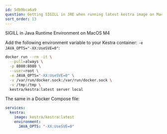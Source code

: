 ```yaml
---
id: 5db9bca6a9
question: Getting SIGILL in JRE when running latest kestra image on Mac M4 MacOS 15.2/3
sort_order: 13
---
```


SIGILL in Java Runtime Environment on MacOS M4

Add the following environment variable to your Kestra container: `-e JAVA_OPTS="-XX:UseSVE=0"`:

```bash
docker run --rm -it \
  --pull=always \
  -p 8080:8080 \
  --user=root \
  -e JAVA_OPTS="-XX:UseSVE=0" \
  -v /var/run/docker.sock:/var/run/docker.sock \
  -v /tmp:/tmp \
  kestra/kestra:latest server local
```
The same in a Docker Compose file:

```yaml
services:
  kestra:
    image: kestra/kestra:latest
    environment:
      JAVA_OPTS: "-XX:UseSVE=0"
```